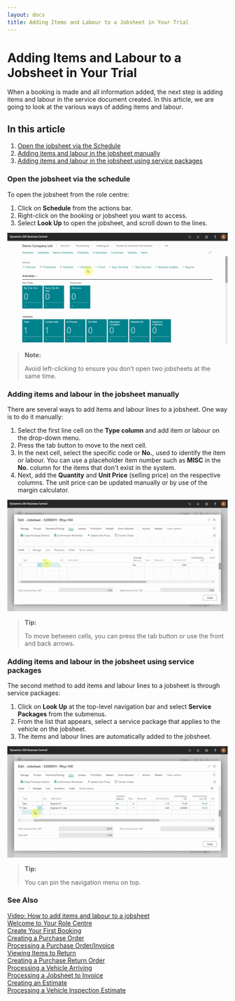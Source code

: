 ```yaml
---
layout: docs
title: Adding Items and Labour to a Jobsheet in Your Trial
---
```


# Adding Items and Labour to a Jobsheet in Your Trial

When a booking is made and all information added, the next step is adding items and labour in the service document created. In this article, we are going to look at the various ways of adding items and labour.

## In this article

1. [Open the jobsheet via the Schedule](#open-the-jobsheet-via-the-schedule)
2. [Adding items and labour in the jobsheet manually](#adding-items-and-labour-in-the-jobsheet-manually)
3. [Adding items and labour in the jobsheet using service packages](#adding-items-and-labour-in-the-jobsheet-using-service-packages)

### Open the jobsheet via the schedule
To open the jobsheet from the role centre:
1. Click on **Schedule** from the actions bar.
2. Right-click on the booking or jobsheet you want to access. 
3. Select **Look Up** to open the jobsheet, and scroll down to the lines.

![](media/garagehive-trial-adding-items-and-labour-to-a-jobsheet1.gif)

> **Note:** 
>
> Avoid left-clicking to ensure you don’t open two jobsheets at the same time.

### Adding items and labour in the jobsheet manually
There are several ways to add items and labour lines to a jobsheet. One way is to do it manually:
1. Select the first line cell on the **Type column** and add item or labour on the drop-down menu.
2. Press the tab button to move to the next cell. 
3. In the next cell, select the specific code or **No.**, used to identify the item or labour. You can use a placeholder item number such as **MISC** in the **No.** column for the items that don't exist in the system.
4. Next, add the **Quantity** and **Unit Price** (selling price) on the respective columns. The unit price can be updated manually or by use of the margin calculator.  

![](media/garagehive-trial-adding-items-and-labour-to-a-jobsheet2.gif)

> **Tip:**
>
> To move between cells, you can press the tab button or use the front and back arrows. 

### Adding items and labour in the jobsheet using service packages
The second method to add items and labour lines to a jobsheet is through service packages:
1. Click on **Look Up** at the top-level navigation bar and select **Service Packages** from the submenus.
2. From the list that appears, select a service package that applies to the vehicle on the jobsheet.
3. The items and labour lines are automatically added to the jobsheet.

![](media/garagehive-trial-adding-items-and-labour-to-a-jobsheet3.gif)

> **Tip:** 
>
> You can pin the navigation menu on top.


### **See Also**

[Video: How to add items and labour to a jobsheet](https://www.youtube.com/watch?v=ABnKqYB4f3A&:target="_blank") \
[Welcome to Your Role Centre](garagehive-trial-welcome-to-the-role-centre.html) \
[Create Your First Booking](garagehive-trial-creating-your-first-booking.html) \
[Creating a Purchase Order](garagehive-trial-creating-a-purchase-order.html) \
[Processing a Purchase Order/Invoice](garagehive-trial-processing-a-purchase-order.html) \
[Viewing Items to Return](garagehive-trial-viewing-items-to-return.html) \
[Creating a Purchase Return Order](garagehive-trial-creating-a-purchase-return-order.html) \
[Processing a Vehicle Arriving](garagehive-trial-processing-a-vehicle-arriving.html) \
[Processing a Jobsheet to Invoice](garagehive-trial-processing-a-jobsheet-to-invoice.html) \
[Creating an Estimate](garagehive-trial-creating-an-estimate.html) \
[Processing a Vehicle Inspection Estimate](garagehive-trial-processing-a-vehicle-inspection-estimate.html)
